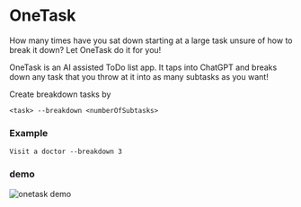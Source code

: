 # OneTask
How many times have you sat down starting at a large task unsure of how to break it down? Let OneTask do it for you!

OneTask is an AI assisted ToDo list app. It taps into ChatGPT and breaks down any task that you throw at it into as many subtasks as you want!

Create breakdown tasks by
```
<task> --breakdown <numberOfSubtasks>
```
### Example
```
Visit a doctor --breakdown 3
```

### demo
![onetask demo](https://user-images.githubusercontent.com/88381529/210173646-8c819915-fa52-4450-a34c-051c8afaa205.gif)
